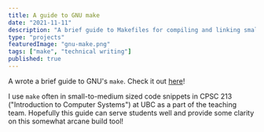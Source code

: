 ```yaml
---
title: A guide to GNU make
date: "2021-11-11"
description: "A brief guide to Makefiles for compiling and linking small-to-medium size C programs."
type: "projects"
featuredImage: "gnu-make.png"
tags: ["make", "technical writing"]
published: true
---
```


A wrote a brief guide to GNU's `make`. Check it out [here](https://michaelfromyeg.github.io/makefiles)!

I use `make` often in small-to-medium sized code snippets in CPSC 213 ("Introduction to Computer Systems") at UBC as a part of the teaching team. Hopefully this guide can serve students well and provide some clarity on this somewhat arcane build tool!
